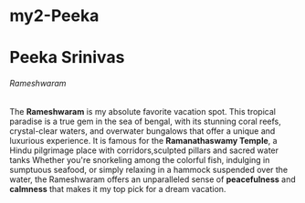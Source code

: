 # my2-Peeka
# Peeka Srinivas
###### Rameshwaram

The **Rameshwaram** is my absolute favorite vacation spot. This tropical paradise is a true gem in the sea of bengal, with its stunning coral reefs, crystal-clear waters, and overwater bungalows that offer a unique and luxurious experience. It is famous for the **Ramanathaswamy Temple**, a Hindu pilgrimage place with corridors,sculpted pillars and sacred water tanks Whether you're snorkeling among the colorful fish, indulging in sumptuous seafood, or simply relaxing in a hammock suspended over the water, the Rameshwaram offers an unparalleled sense of **peacefulness** and **calmness** that makes it my top pick for a dream vacation.